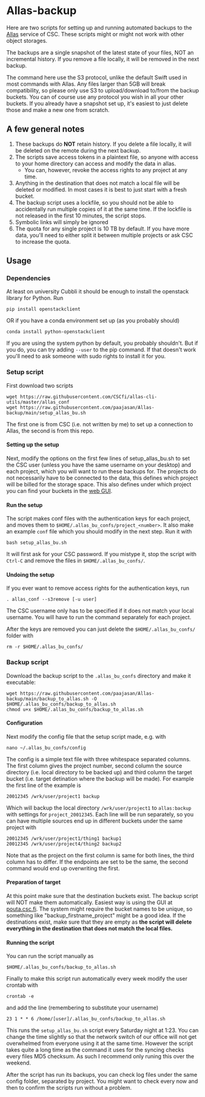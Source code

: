 # Allas-backup

Here are two scripts for setting up and running automated backups to the [Allas](https://docs.csc.fi/data/Allas/) service of CSC. These scripts might or might not work with other object storages.

The backups are a single snapshot of the latest state of your files, NOT an incremental history. If you remove a file locally, it will be removed in the next backup.

The command here use the S3 protocol, unlike the default Swift used in most commands with Allas. Any files larger than 5GB will break compatibility, so please only use S3 to upload/download to/from the backup buckets. You can of course use any protocol you wish in all your other buckets. If you already have a snapshot set up, it's easiest to just delete those and make a new one from scratch.

## A few general notes

1. These backups do **NOT** retain history. If you delete a file locally, it will be deleted on the remote during the next backup.
2. The scripts save access tokens in a plaintext file, so anyone with access to your home directory can access and modify the data in allas.
    - You can, however, revoke the access rights to any project at any time.
3. Anything in the destination that does not match a local file will be deleted or modified. In most cases it is best to just start with a fresh bucket.
4. The backup script uses a lockfile, so you should not be able to accidentally run multiple copies of it at the same time. If the lockfile is not released in the first 10 minutes, the script stops.
5. Symbolic links will simply be ignored
6. The quota for any single project is 10 TB by default. If you have more data, you'll need to either split it between multiple projects or ask CSC to increase the quota.


## Usage

### Dependencies

At least on university Cubbli it should be enough to install the openstack library for Python. Run 

    pip install openstackclient

OR if you have a conda environment set up (as you probably should)

    conda install python-openstackclient

If you are using the system python by default, you probably shouldn't. But if you do, you can try adding `--user` to the pip command. If that doesn't work you'll need to ask someone with sudo rights to install it for you.

### Setup script

First download two scripts

    wget https://raw.githubusercontent.com/CSCfi/allas-cli-utils/master/allas_conf
    wget https://raw.githubusercontent.com/paajasan/Allas-backup/main/setup_allas_bu.sh

The first one is from CSC (i.e. not written by me) to set up a connection to Allas, the second is from this repo.

#### Setting up the setup

Next, modify the options on the first few lines of setup_allas_bu.sh to set the CSC user (unless you have the same username on your desktop) and each project, which you will want to run these backups for. The projects do not necessarily have to be connected to the data, this defines which project will be billed for the storage space. This also defines under which project you can find your buckets in the [web GUI](https://pouta.csc.fi). 

#### Run the setup

The script makes conf files with the authentication keys for each project, and moves them to `$HOME/.allas_bu_confs/project_<number>`. It also make an example `conf` file which you should modify in the next step. Run it with

    bash setup_allas_bu.sh

It will first ask for your CSC password. If you mistype it, stop the script with `Ctrl-C` and remove the files in `$HOME/.allas_bu_confs/`.



#### Undoing the setup

If you ever want to remove access rights for the authentication keys, run 

    . allas_conf --s3remove [-u user]

The CSC username only has to be specified if it does not match your local username. You will have to run the command separately for each project.

After the keys are removed you can just delete the `$HOME/.allas_bu_confs/` folder with

    rm -r $HOME/.allas_bu_confs/

### Backup script

Download the backup script to the `.allas_bu_confs` directory and make it executable:

    wget https://raw.githubusercontent.com/paajasan/Allas-backup/main/backup_to_allas.sh -O $HOME/.allas_bu_confs/backup_to_allas.sh
    chmod u+x $HOME/.allas_bu_confs/backup_to_allas.sh



#### Configuration

Next modify the config file that the setup script made, e.g. with

    nano ~/.allas_bu_confs/config

The config is a simple text file with three whitespace separated columns. The first column gives the project number, second column the source directory (i.e. local directory to be backed up) and third column the target bucket (i.e. target detination where the backup will be made). For example the first line of the example is 

    20012345 /wrk/user/project1 backup

Which will backup the local directory `/wrk/user/project1` to `allas:backup` with settings for `project_20012345`. Each line will be run separately, so you can have multiple sources end up in different buckets under the same project with

    20012345 /wrk/user/project1/thing1 backup1
    20012345 /wrk/user/project4/thing2 backup2

Note that as the project on the first column is same for both lines, the third column has to differ. If the endpoints are set to be the same, the second command would end up overwriting the first.


#### Preparation of target

At this point make sure that the destination buckets exist. The backup script will NOT make them automatically. Easiest way is using the GUI at [pouta.csc.fi](https://pouta.csc.fi). The system might require the bucket names to be unique, so something like "backup_firstname_project" might be a good idea. If the destinations exist, make sure that they are empty as **the script will delete everything in the destination that does not match the local files.**


#### Running the script

You can run the script manually as

    $HOME/.allas_bu_confs/backup_to_allas.sh

Finally to make this script run automatically every week modify the user crontab with

    crontab -e

and add the line (remembering to substitute your username)

    23 1 * * 6 /home/[user]/.allas_bu_confs/backup_to_allas.sh

This runs the `setup_allas_bu.sh` script every Saturday night at 1:23. You can change the time slightly so that the network switch of our office will not get overwhelmed from everyone using it at the same time. However the script takes quite a long time as the command it uses for the syncing checks every files MD5 checksum. As such I recommend only runing this over the weekend.

After the script has run its backups, you can check log files under the same config folder, separated by project. You might want to check every now and then to confirm the scripts run without a problem.